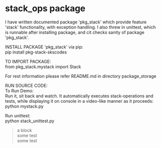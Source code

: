 # stack_ops package
I have written documented package 'pkg_stack' which provide feature 'stack' functionality, with exception handling. I also threw in unittest, which is runnable after installing package, and cit checks sanity of package 'pkg_stack'.      
     
INSTALL PACKAGE 'pkg_stack' via pip:         
pip install pkg-stack-skscodes     
     
TO IMPORT PACKAGE:          
from pkg_stack.mystack import Stack       

For rest information please refer README.md in directory package_storage      
     
     
RUN SOURCE CODE:     
To Run Demo:            
Run it, sit back and watch. It automatically executes stack-operations and tests, while displaying it on console in a video-like manner as it proceeds:         
python mystack.py           
      
Run unittest:           
python stack_unittest.py    

>a block<br/> 
>some test<br/> 
>some test<br/>    


